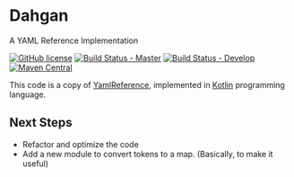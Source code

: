 # Dahgan
A YAML Reference Implementation

[![GitHub license](https://img.shields.io/badge/license-Apache%20License%202.0-blue.svg?style=flat)](http://www.apache.org/licenses/LICENSE-2.0)
[![Build Status - Master](https://travis-ci.org/kareez/dahgan.svg?branch=master)](https://travis-ci.org/kareez/dahgan)
[![Build Status - Develop](https://travis-ci.org/kareez/dahgan.svg?branch=develop)](https://travis-ci.org/kareez/dahgan)
[![Maven Central](https://maven-badges.herokuapp.com/maven-central/com.github.kareez/dahgan/badge.svg)](https://maven-badges.herokuapp.com/maven-central/com.github.kareez/dahgan)


This code is a copy of [YamlReference](https://hackage.haskell.org/package/YamlReference), implemented in [Kotlin](https://kotlinlang.org/) programming language.

## Next Steps
* Refactor and optimize the code
* Add a new module to convert tokens to a map. (Basically, to make it useful)